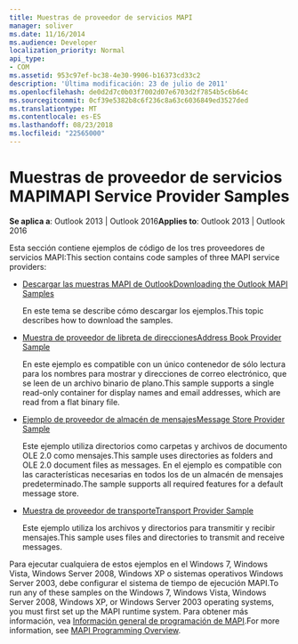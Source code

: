 ```yaml
---
title: Muestras de proveedor de servicios MAPI
manager: soliver
ms.date: 11/16/2014
ms.audience: Developer
localization_priority: Normal
api_type:
- COM
ms.assetid: 953c97ef-bc38-4e30-9906-b16373cd33c2
description: 'Última modificación: 23 de julio de 2011'
ms.openlocfilehash: de0d2d7c0b03f7002d07e6703d2f7854b5c6b64c
ms.sourcegitcommit: 0cf39e5382b8c6f236c8a63c6036849ed3527ded
ms.translationtype: MT
ms.contentlocale: es-ES
ms.lasthandoff: 08/23/2018
ms.locfileid: "22565000"
---
```

# <a name="mapi-service-provider-samples"></a><span data-ttu-id="4706d-103">Muestras de proveedor de servicios MAPI</span><span class="sxs-lookup"><span data-stu-id="4706d-103">MAPI Service Provider Samples</span></span>

  
  
<span data-ttu-id="4706d-104">**Se aplica a**: Outlook 2013 | Outlook 2016</span><span class="sxs-lookup"><span data-stu-id="4706d-104">**Applies to**: Outlook 2013 | Outlook 2016</span></span> 
  
<span data-ttu-id="4706d-105">Esta sección contiene ejemplos de código de los tres proveedores de servicios MAPI:</span><span class="sxs-lookup"><span data-stu-id="4706d-105">This section contains code samples of three MAPI service providers:</span></span>
  
- [<span data-ttu-id="4706d-106">Descargar las muestras MAPI de Outlook</span><span class="sxs-lookup"><span data-stu-id="4706d-106">Downloading the Outlook MAPI Samples</span></span>](downloading-the-outlook-mapi-samples.md)
    
    <span data-ttu-id="4706d-107">En este tema se describe cómo descargar los ejemplos.</span><span class="sxs-lookup"><span data-stu-id="4706d-107">This topic describes how to download the samples.</span></span>
    
- [<span data-ttu-id="4706d-108">Muestra de proveedor de libreta de direcciones</span><span class="sxs-lookup"><span data-stu-id="4706d-108">Address Book Provider Sample</span></span>](address-book-provider-sample.md)
    
    <span data-ttu-id="4706d-109">En este ejemplo es compatible con un único contenedor de sólo lectura para los nombres para mostrar y direcciones de correo electrónico, que se leen de un archivo binario de plano.</span><span class="sxs-lookup"><span data-stu-id="4706d-109">This sample supports a single read-only container for display names and email addresses, which are read from a flat binary file.</span></span>
    
- [<span data-ttu-id="4706d-110">Ejemplo de proveedor de almacén de mensajes</span><span class="sxs-lookup"><span data-stu-id="4706d-110">Message Store Provider Sample</span></span>](message-store-provider-sample.md)
    
    <span data-ttu-id="4706d-111">Este ejemplo utiliza directorios como carpetas y archivos de documento OLE 2.0 como mensajes.</span><span class="sxs-lookup"><span data-stu-id="4706d-111">This sample uses directories as folders and OLE 2.0 document files as messages.</span></span> <span data-ttu-id="4706d-112">En el ejemplo es compatible con las características necesarias en todos los de un almacén de mensajes predeterminado.</span><span class="sxs-lookup"><span data-stu-id="4706d-112">The sample supports all required features for a default message store.</span></span>
    
- [<span data-ttu-id="4706d-113">Muestra de proveedor de transporte</span><span class="sxs-lookup"><span data-stu-id="4706d-113">Transport Provider Sample</span></span>](transport-provider-sample.md)
    
    <span data-ttu-id="4706d-114">Este ejemplo utiliza los archivos y directorios para transmitir y recibir mensajes.</span><span class="sxs-lookup"><span data-stu-id="4706d-114">This sample uses files and directories to transmit and receive messages.</span></span>
    
<span data-ttu-id="4706d-115">Para ejecutar cualquiera de estos ejemplos en el Windows 7, Windows Vista, Windows Server 2008, Windows XP o sistemas operativos Windows Server 2003, debe configurar el sistema de tiempo de ejecución MAPI.</span><span class="sxs-lookup"><span data-stu-id="4706d-115">To run any of these samples on the Windows 7, Windows Vista, Windows Server 2008, Windows XP, or Windows Server 2003 operating systems, you must first set up the MAPI runtime system.</span></span> <span data-ttu-id="4706d-116">Para obtener más información, vea [Información general de programación de MAPI](mapi-programming-overview.md).</span><span class="sxs-lookup"><span data-stu-id="4706d-116">For more information, see [MAPI Programming Overview](mapi-programming-overview.md).</span></span>
  

